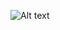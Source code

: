 
![Alt text](https://cdn.discordapp.com/attachments/503433376363970569/1025537965646164061/unknown.png)
